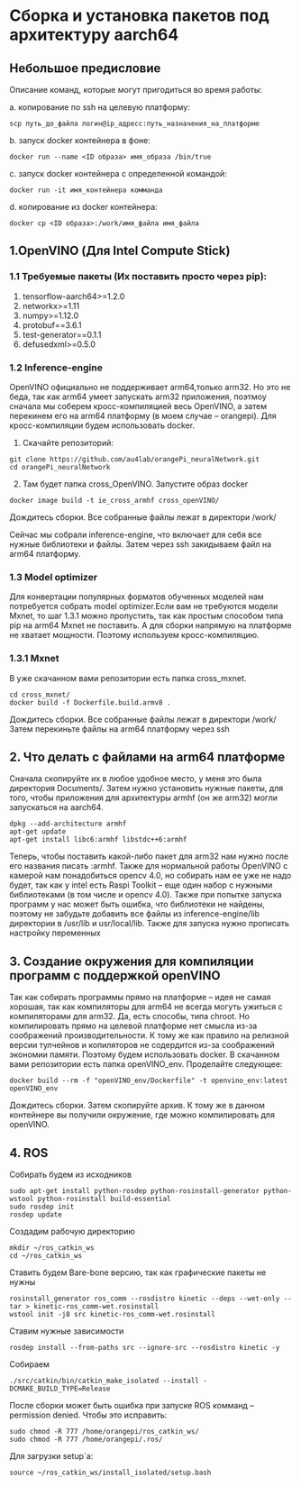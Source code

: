 # Сборка и установка пакетов под архитектуру aarch64


## Небольшое предисловие
Описание команд, которые могут пригодиться во время работы:

а. копирование по ssh на целевую платформу: 

    scp путь_до_файла логин@ip_адресс:путь_назначения_на_платформе
    
b. запуск docker контейнера в фоне: 

    docker run --name <ID образа> имя_образа /bin/true
    
c. запуск docker контейнера с определенной командой:

    docker run -it имя_контейнера комманда
    
d. копирование из docker контейнера:

    docker cp <ID образа>:/work/имя_файла имя_файла

## 1.OpenVINO (Для Intel Compute Stick)

### 1.1 Требуемые пакеты (Их поставить просто через pip):
1) tensorflow-aarch64>=1.2.0
3) networkx>=1.11
4) numpy>=1.12.0
5) protobuf==3.6.1
6) test-generator==0.1.1
7) defusedxml>=0.5.0

### 1.2 Inference-engine
OpenVINO официально не поддерживает arm64,только arm32. Но это не беда, так как arm64 умеет запускать arm32 приложения, поэтмоу сначала мы соберем кросс-компиляцией весь OpenVINO, а затем перекинем его на arm64 платформу (в моем случае – orangepi). Для кросс-компиляции будем использовать docker.
1) Скачайте репозиторий:
```
git clone https://github.com/au4lab/orangePi_neuralNetwork.git
cd orangePi_neuralNetwork
```
2) Там будет папка cross_OpenVINO. Запустите образ docker
```
docker image build -t ie_cross_armhf cross_openVINO/ 
```
Дождитесь сборки. Все собранные файлы лежат в директори /work/

Сейчас мы собрали inference-engine, что включает для себя все нужные библиотеки и файлы. Затем через ssh закидываем файл на arm64 платформу. 

### 1.3 Model optimizer
Для конвертации популярных форматов обученных моделей нам потребуется собрать model optimizer.Если вам не требуются модели Mxnet, то шаг 1.3.1 можно пропустить, так как простым способом типа pip на arm64 Mxnet не поставить. А для сборки напрямую на платформе не хватает мощности. Поэтому используем кросс-компиляцию. 

### 1.3.1 Mxnet
В уже скачанном вами репозитории есть папка cross_mxnet. 
```
cd cross_mxnet/
docker build -f Dockerfile.build.armv8 .
```
Дождитесь сборки. Все собранные файлы лежат в директори /work/
Затем перекиньте файлы на arm64 платформу через ssh

## 2. Что делать с файлами на arm64 платформе
Сначала скопируйте их в любое удобное место, у меня это была директория Documents/. Затем нужно установить нужные пакеты, для того, чтобы приложения для архитектуры armhf (он же arm32) могли запускаться на aarch64. 
```
dpkg --add-architecture armhf
apt-get update
apt-get install libc6:armhf libstdc++6:armhf
```
Теперь, чтобы поставить какой-либо пакет для arm32 нам нужно после его названия писать :armhf. Также для нормальной работы OpenVINO с камерой нам понадобиться opencv 4.0, но собирать нам ее уже не надо будет, так как у intel есть Raspi Toolkit – еще один набор с нужными библиотеками (в том числе и opencv 4.0). Также при попытке запуска программ у нас может быть ошибка, что библиотеки не найдены, поэтому не забудьте добавить все файлы из inference-engine/lib директории в /usr/lib и usr/local/lib. 
Также для запуска нужно прописать настройку переменных    

## 3. Создание окружения для компиляции программ с поддержкой openVINO
Так как собирать  программы прямо на платформе – идея не самая хорошая, так как компиляторы для arm64 не всегда могуть ужиться с компиляторами для arm32. Да, есть способы, типа chroot. Но  компилировать прямо на целевой платформе нет смысла из-за соображений производительности. К тому же как правило на релизной версии тулчейнов и копиляторов не содердится из-за соображений экономии памяти. Поэтому будем использовать docker. В скачанном вами репозитории есть папка openVINO_env. Проделайте следующее: 
```
docker build --rm -f "openVINO_env/Dockerfile" -t openvino_env:latest openVINO_env
```
Дождитесь сборки. Затем скопируйте архив. К тому же в данном контейнере вы получили окружение, где можно компилировать для openVINO. 

## 4. ROS
Собирать будем из исходников 
```
sudo apt-get install python-rosdep python-rosinstall-generator python-wstool python-rosinstall build-essential
sudo rosdep init
rosdep update
```
Создадим рабочую директорию 
```
mkdir ~/ros_catkin_ws
cd ~/ros_catkin_ws
```
Ставить будем Bare-bone версию, так как графические пакеты не нужны 
```
rosinstall_generator ros_comm --rosdistro kinetic --deps --wet-only --tar > kinetic-ros_comm-wet.rosinstall
wstool init -j8 src kinetic-ros_comm-wet.rosinstall
```
Ставим нужные зависимости 
```
rosdep install --from-paths src --ignore-src --rosdistro kinetic -y
```
Собираем 
```
./src/catkin/bin/catkin_make_isolated --install -DCMAKE_BUILD_TYPE=Release
```
После сборки может быть ошибка при запуске ROS комманд – permission denied. Чтобы это исправить:
```
sudo chmod -R 777 /home/orangepi/ros_catkin_ws/
sudo chmod -R 777 /home/orangepi/.ros/
```
Для загрузки setup`a:
```
source ~/ros_catkin_ws/install_isolated/setup.bash
```
